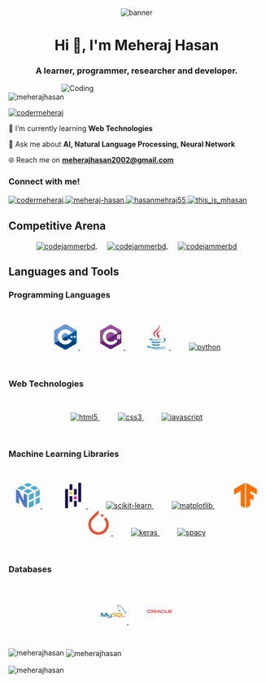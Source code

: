 <p align="center">
  <img src="https://geeky01adarsh.netlify.app/assets/profile1-d123abc2.gif" alt="banner" width="25%" />
</p>

</p>
<h1 align="center">Hi 👋, I'm Meheraj Hasan</h1>
<h3 align="center">A learner, programmer, researcher and developer.</h3>
<img align="right" alt="Coding" width="400" src="https://cdn.dribbble.com/users/1162077/screenshots/3848914/programmer.gif">

<p align="left"> <img src="https://komarev.com/ghpvc/?username=meherajhasan&label=Profile%20views&color=0e75b6&style=flat" alt="meherajhasan" /> </p>

<p align="left"> <a href="https://twitter.com/codermeheraj" target="blank"><img src="https://img.shields.io/twitter/follow/codermeheraj?logo=twitter&style=for-the-badge" alt="codermeheraj" /></a> </p>

🎯 I’m currently learning **Web Technologies**

💬 Ask me about **AI, Natural Language Processing, Neural Network**

🌐 Reach me on **meherajhasan2002@gmail.com**

<h3 align="left">Connect with me!</h3>
<p align="left">
  <a href="https://twitter.com/codermeheraj" target="blank">
    <img align="center" src="https://user-images.githubusercontent.com/74038190/235294011-b8074c31-9097-4a65-a594-4151b58743a8.gif" alt="codermeheraj" height="80" width="80" />
  </a>
  <a href="https://linkedin.com/in/meheraj-hasan" target="blank">
    <img align="center" src="https://user-images.githubusercontent.com/74038190/235294012-0a55e343-37ad-4b0f-924f-c8431d9d2483.gif" alt="meheraj-hasan" height="80" width="80" />
  </a>
  <a href="https://fb.com/hasanmehraj55" target="blank">
    <img align="center" src="https://user-images.githubusercontent.com/74038190/235294010-ec412ef5-e3da-4efa-b1d4-0ab4d4638755.gif" alt="hasanmehraj55" height="80" width="80" />
  </a>
  <a href="https://instagram.com/this_is_mhasan" target="blank">
    <img align="center" src="https://user-images.githubusercontent.com/74038190/235294013-a33e5c43-a01c-43f6-b44d-a406d8b4ab75.gif" alt="this_is_mhasan" height="80" width="80" />
  </a>
  </p>
  
<h2 align="left">Competitive Arena</h2>
<p align="center">
  <a href="https://www.codechef.com/users/codejammerbd" target="blank">
    <img align="center" src="https://img.icons8.com/?size=100&id=O4SEeX66BY8o&format=png&color=000000" alt="codejammerbd" height="60" width="60" />
  </a>&nbsp;&nbsp;&nbsp;&nbsp;
  <a href="https://codeforces.com/profile/codejammerbd" target="blank">
    <img align="center" src="https://raw.githubusercontent.com/rahuldkjain/github-profile-readme-generator/master/src/images/icons/Social/codeforces.svg" alt="codejammerbd" height="60" width="60" />
  </a>&nbsp;&nbsp;&nbsp;&nbsp;
  <a href="https://www.leetcode.com/codejammerbd" target="blank">
    <img align="center" src="https://raw.githubusercontent.com/rahuldkjain/github-profile-readme-generator/master/src/images/icons/Social/leet-code.svg" alt="codejammerbd" height="60" width="60" />
  </a>
</p>

<h2 align="left">Languages and Tools</h2>
  
  <h3>Programming Languages</h3><br>
  <p align="center">
  <a href="https://www.w3schools.com/cpp/" target="_blank" rel="noreferrer">
    <img src="https://raw.githubusercontent.com/devicons/devicon/master/icons/cplusplus/cplusplus-original.svg" alt="cplusplus" width="50" height="50">
  </a>&nbsp;&nbsp;&nbsp;&nbsp;&nbsp;&nbsp;&nbsp;&nbsp;
  <a href="https://www.w3schools.com/cs/" target="_blank" rel="noreferrer">
    <img src="https://raw.githubusercontent.com/devicons/devicon/master/icons/csharp/csharp-original.svg" alt="csharp" width="50" height="50">
  </a>&nbsp;&nbsp;&nbsp;&nbsp;&nbsp;&nbsp;&nbsp;&nbsp;
  <a href="https://www.java.com" target="_blank" rel="noreferrer">
    <img src="https://raw.githubusercontent.com/devicons/devicon/master/icons/java/java-original.svg" alt="java" width="50" height="50">
  </a>&nbsp;&nbsp;&nbsp;&nbsp;&nbsp;&nbsp;&nbsp;&nbsp;
  <a href="https://www.python.org" target="_blank" rel="noreferrer">
    <img src="https://user-images.githubusercontent.com/74038190/212257472-08e52665-c503-4bd9-aa20-f5a4dae769b5.gif" alt="python" width="50" height="50"/>
  </a>
  </p>

  <br><h3>Web Technologies</h3><br>
    <p align="center">
  <a href="https://developer.mozilla.org/en-US/docs/Web/HTML" target="_blank" rel="noreferrer">
    <img src="https://media2.giphy.com/media/v1.Y2lkPTc5MGI3NjExMTh5NzVhMzZnZWh5OTF1ODZoeGZ1cm9hcTV2bXBnaGhod3NuYmg0ZiZlcD12MV9pbnRlcm5hbF9naWZfYnlfaWQmY3Q9cw/XAxylRMCdpbEWUAvr8/giphy.gif" alt="html5" width="75" height="75"/>
  </a>&nbsp;&nbsp;&nbsp;&nbsp;&nbsp;&nbsp;&nbsp;&nbsp;
  <a href="https://developer.mozilla.org/en-US/docs/Web/CSS" target="_blank" rel="noreferrer">
    <img src="https://media1.tenor.com/m/80QPiB4JMLMAAAAC/logo.gif" alt="css3" width="60" height="60"/>
  </a>&nbsp;&nbsp;&nbsp;&nbsp;&nbsp;&nbsp;&nbsp;&nbsp;
  <a href="https://developer.mozilla.org/en-US/docs/Web/JavaScript" target="_blank" rel="noreferrer">
    <img src="https://user-images.githubusercontent.com/74038190/212257454-16e3712e-945a-4ca2-b238-408ad0bf87e6.gif" alt="javascript" width="70" height="70"/>
  </a>
    </p>

  <br><h3>Machine Learning Libraries</h3><br>
    <p align="center">
  <a href="https://numpy.org/" target="_blank" rel="noreferrer">
    <img src="https://raw.githubusercontent.com/devicons/devicon/master/icons/numpy/numpy-original.svg" alt="numpy" width="50" height="50"/>
  </a>&nbsp;&nbsp;&nbsp;&nbsp;&nbsp;&nbsp;&nbsp;&nbsp;
  <a href="https://pandas.pydata.org/" target="_blank" rel="noreferrer">
    <img src="https://raw.githubusercontent.com/devicons/devicon/master/icons/pandas/pandas-original.svg" alt="pandas" width="50" height="50"/>
  </a>&nbsp;&nbsp;&nbsp;&nbsp;&nbsp;&nbsp;&nbsp;&nbsp;
  <a href="https://scikit-learn.org/" target="_blank" rel="noreferrer">
    <img src="https://upload.wikimedia.org/wikipedia/commons/0/05/Scikit_learn_logo_small.svg" alt="scikit-learn" width="50" height="50"/>
  </a>&nbsp;&nbsp;&nbsp;&nbsp;&nbsp;&nbsp;&nbsp;&nbsp;
  <a href="https://matplotlib.org/" target="_blank" rel="noreferrer">
    <img src="https://upload.wikimedia.org/wikipedia/commons/8/84/Matplotlib_icon.svg" alt="matplotlib" width="50" height="50"/>
  </a>&nbsp;&nbsp;&nbsp;&nbsp;&nbsp;&nbsp;&nbsp;&nbsp;
  <a href="https://www.tensorflow.org/" target="_blank" rel="noreferrer">
    <img src="https://raw.githubusercontent.com/devicons/devicon/master/icons/tensorflow/tensorflow-original.svg" alt="tensorflow" width="50" height="50"/>
  </a>&nbsp;&nbsp;&nbsp;&nbsp;&nbsp;&nbsp;&nbsp;&nbsp;
  <a href="https://pytorch.org/" target="_blank" rel="noreferrer">
    <img src="https://raw.githubusercontent.com/devicons/devicon/master/icons/pytorch/pytorch-original.svg" alt="pytorch" width="50" height="50"/>
  </a>&nbsp;&nbsp;&nbsp;&nbsp;&nbsp;&nbsp;&nbsp;&nbsp;
  <a href="https://keras.io/" target="_blank" rel="noreferrer">
    <img src="https://upload.wikimedia.org/wikipedia/commons/a/ae/Keras_logo.svg" alt="keras" width="50" height="50"/>
  </a>&nbsp;&nbsp;&nbsp;&nbsp;&nbsp;&nbsp;&nbsp;&nbsp;
  <a href="https://spacy.io/" target="_blank" rel="noreferrer">
    <img src="https://upload.wikimedia.org/wikipedia/commons/8/88/SpaCy_logo.svg" alt="spacy" width="50" height="50"/>
  </a>
    </p>
    
  <br><h3>Databases</h3><br>
<p align="center">
  <a href="https://www.mysql.com/" target="_blank" rel="noreferrer">
    <img src="https://raw.githubusercontent.com/devicons/devicon/master/icons/mysql/mysql-original-wordmark.svg" alt="mysql" width="50" height="50"/>
  </a>&nbsp;&nbsp;&nbsp;&nbsp;&nbsp;&nbsp;&nbsp;&nbsp;
  <a href="https://www.oracle.com/" target="_blank" rel="noreferrer">
    <img src="https://raw.githubusercontent.com/devicons/devicon/master/icons/oracle/oracle-original.svg" alt="oracle" width="50" height="50" />
  </a>
</p>
<br>




<p><img align="left" src="https://github-readme-stats.vercel.app/api/top-langs?username=meherajhasan&show_icons=true&locale=en&layout=compact" alt="meherajhasan" /></p>

<p>&nbsp;<img align="center" src="https://github-readme-stats.vercel.app/api?username=meherajhasan&show_icons=true&locale=en" alt="meherajhasan" /></p>

<p><img align="center" src="https://github-readme-streak-stats.herokuapp.com/?user=meherajhasan&" alt="meherajhasan" /></p>
